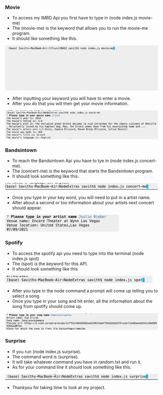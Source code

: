 ### Movie
* To access my IMBD Api you first have to type in (node index.js movie-me)
* The (movie-me) is the keyword that allows you to run the movie-me program. 
* It should like something like this.

![](movie-me.png)

* After inputting your keyword you will have to enter a movie.
* After you do that you will then get your movie information. 

![](movie-information.png)

### Bandsintown

* To reach the Bandsintown Api you have to tye in (node index.js concert-me).
* The (concert-me) is the keyword that starts the Bandsintown program. 
* It should look something like this.

![](concert-me.png)

* Once you type in your key word, you will need to put in a artist name. 
* After about a second or too information about your artists next concert should appear. 

![](concert-information.png)

### Spotify

* To access the spotify api you need to type into the terminal (node index.js spot)
* The (spot) is the keyword for this API.
* It should look something like this

![](spot.png)

* After you type in the node command a prompt will come up telling you to select a song.
* Once you type in your song and hit enter, all the information about the song from spotify should come up. 

![](spot-information.png)

### Surprise

* If you run (node index.js surprise).
* The command word is (surprise).
* It will take whatever command you have in random.txt and run it.
* As for your command line it should look something like this. 

![](surprise.png)

* Thankyou for taking time to look at my project. 


